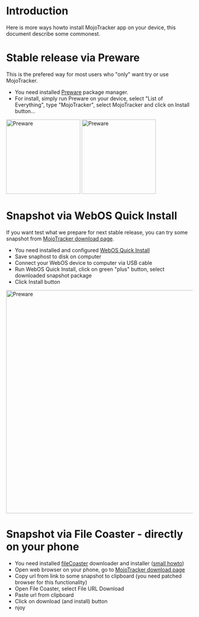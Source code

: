 # Introduction #

Here is more ways howto install MojoTracker app on your device, this document describe some commonest.


# Stable release via Preware #

This is the prefered way for most users who "only" want try or use MojoTracker.

  * You need installed [Preware](http://www.webos-internals.org/wiki/Application:Preware) package manager.
  * For install, simply run Preware on your device, select "List of Everything", type "MojoTracker", select MojoTracker and click on Install button...

<a href='http://mojotracker.googlecode.com/svn/wiki/images/install/preware1.png'><img src='http://mojotracker.googlecode.com/svn/wiki/images/install/preware1.png' alt='Preware' width='200' /></a>
<a href='http://mojotracker.googlecode.com/svn/wiki/images/install/preware2.png'><img src='http://mojotracker.googlecode.com/svn/wiki/images/install/preware2.png' alt='Preware' width='200' /></a>

# Snapshot via WebOS Quick Install #

If you want test what we prepare for next stable release, you can try some snapshot from [MojoTracker download page](http://code.google.com/p/mojotracker/downloads/list).

  * You need installed and configured [WebOS Quick Install](http://forums.precentral.net/canuck-software/228310-webos-quick-install-v3-11-a.html)
  * Save snaphost to disk on computer
  * Connect your WebOS device to computer via USB cable
  * Run WebOS Quick Install, click on green "plus" button, select downloaded snapshot package
  * Click Install button

<a href='http://mojotracker.googlecode.com/svn/wiki/images/install/quick_install.png'><img src='http://mojotracker.googlecode.com/svn/wiki/images/install/quick_install.png' alt='Preware' width='600' /></a>

# Snapshot via File Coaster - directly on your phone #

  * You need installed [fileCoaster](http://www.precentral.net/homebrew-apps/filecoaster) downloader and installer ([small howto](http://www.precentral.net/how-to-install-homebrew-apps))
  * Open web browser on your phone, go to [MojoTracker download page](http://code.google.com/p/mojotracker/downloads/list)
  * Copy url from link to some snapshot to clipboard (you need patched browser for this functionality)
  * Open File Coaster, select File URL Download
  * Paste url from clipboard
  * Click on download (and install) button
  * njoy
